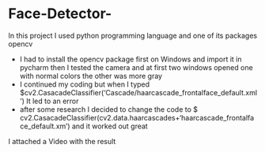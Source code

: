 # Face-Detector-
In this project I used python programming language and one of its packages opencv<ul>
<li> I had to install the opencv package first on Windows and import it in pycharm then I tested the camera and at first two windows opened one with normal colors the other was more gray</li>
<li>I continued my coding but when I typed  
$cv2.CasacadeClassifier(‘Cascade/haarcascade_frontalface_default.xml’) 
It led to an error </li>
    <li>  after some research I decided to change the code to
$ cv2.CasacadeClassifier(cv2.data.haarcascades+‘haarcascade_frontalface_default.xm’)
and it worked out great </li> 
</ul>   I attached a Video with the result 
